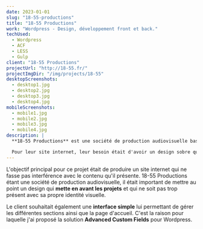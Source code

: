 ```yaml
---
date: 2023-01-01
slug: "18-55-productions"
title: "18-55 Productions"
work: "Wordpress - Design, développement front et back."
techUsed:
  - Wordpress
  - ACF
  - LESS
  - Gulp
client: "18-55 Productions"
projectUrl: "http://18-55.fr/"
projectImgDir: "/img/projects/18-55"
desktopScreenshots:
  - desktop1.jpg
  - desktop2.jpg
  - desktop3.jpg
  - desktop4.jpg
mobileScreenshots:
  - mobile1.jpg
  - mobile2.jpg
  - mobile3.jpg
  - mobile4.jpg
description: |
  **18-55 Productions** est une société de production audiovisuelle basée à Bordeaux.

  Pour leur site internet, leur besoin était d'avoir un design sobre qui puisse mettre en avant leurs travaux ainsi que les différents talents avec qui ils collaborent.
---
```


L'objectif principal pour ce projet était de produire un site internet qui ne fasse pas interférence avec le contenu qu'il présente. 18-55 Productions étant une société de production audiovisuelle, il était important de mettre au point un design qui **mette en avant les projets** et qui ne soit pas trop présent avec sa propre identité visuelle.

Le client souhaitait également une **interface simple** lui permettant de gérer les différentes sections ainsi que la page d'accueil. C'est la raison pour laquelle j'ai proposé la solution **Advanced Custom Fields** pour Wordpress.
